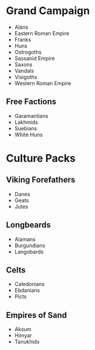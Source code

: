 # Grand Campaign

- Alans
- Eastern Roman Empire
- Franks
- Huns
- Ostrogoths
- Sassanid Empire
- Saxons
- Vandals
- Visigoths
- Western Roman Empire

## Free Factions

- Garamantians
- Lakhmids
- Suebians
- White Huns

# Culture Packs

## Viking Forefathers

- Danes
- Geats
- Jutes

## Longbeards

- Alamans
- Burgundians
- Langobards

## Celts

- Caledonians
- Ebdanians
- Picts

## Empires of Sand

- Aksum
- Himyar
- Tanukhids

